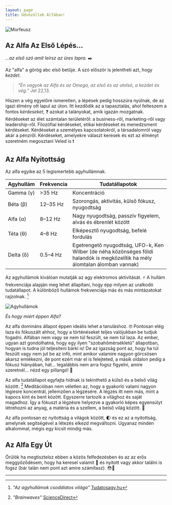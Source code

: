 ```yaml
---
layout: page
title: Üdvözöllek Alfában!
---
```


![Morfeusz](https://alfablog.github.io/assets/img/Morfeusz2.png)

## Az Alfa Az Első Lépés...

*...az első szó amit leírsz az üres lapra.* ✒️ 

Az "alfa" a görög abc első betűje. A szó először is jelentheti azt, hogy *kezdet*. 

> *"Én vagyok az Alfa és az Omega, az első és az utolsó, a kezdet és vég.”* Jel 22,13. 

Hiszen a vég egyelőre ismeretlen, a lépések pedig hosszúra nyúlnak, de az igazi élmény ott lapul az úton. Itt kezdődik az a tapasztalás, ahol felteszem a fontos *kérdeseket*, ❓ azokat a talányokat, amik igazán mozgatnak. Kérdéseket az élet számtalan területéről: a business-ről, marketing-ről vagy leadership-ről. Filozófiai kérdéseket, etikai kérdéseket és menedzsment kérdéseket. Kérdéseket a személyes kapcsolatokról, a társadalomról vagy akár a pénzről. Kérdéseket, amelyekre választ keresek és ezt az élményt szeretném megosztani Veled is ❗

## Az Alfa Nyitottság

Az alfa egyike az 5 legismertebb agyhullámnak. 

Agyhullám        | Frekvencia             | Tudatállapotok          
--------------------- | --------------------- | --------------------- 
Gamma (γ)             | >35 Hz                | Koncentráció     
Béta (β)              | 12–35 Hz              | Szorongás, aktivitás, külső fókusz, nyugodtság 
Alfa (α)           | 8–12 Hz               | Nagy nyugodtság, passzív figyelem, alvás és ébrenlét között
Téta (θ)             | 4–8 Hz                | Elképesztő nyugodtság, befelé fordulás
Delta (δ)             | 0.5–4 Hz              | Egetrengető nyugodtság, UFO-k, Ken Wilber (de néha közönséges földi halandók is megközelítik ha mély álomtalan álomban vannak)

Az agyhullámok kiválóan mutatják az agy elektromos aktivitását. ⚡ A hullám frekvenciája alapján meg lehet állapítani, hogy épp milyen az uralkodó tudatállapot. A különböző hullámok frekvenciája más és más mintázatokat rajzolnak. [^1]

![Agyhullámok](https://alfablog.github.io/assets/img/Agyhullámok4.png)

*És hogy miért éppen Alfa?* 

Az alfa domináns állapot éppen ideális lehet a tanuláshoz. 🤓 Pontosan elég laza és fókuszált ahhoz, hogy a történéseket teljes valójukban be tudjuk fogadni. Alfában nem vagy se nem túl feszült, se nem túl laza. Az ember, ugyan azt gondolhatná, hogy egy ilyen "szobahőmérsékletű" állapotban, hogyan is tudna jól teljesíteni bárki is! De az igazság pont az, hogy ha túl feszült vagy nem jut be az infó, mint amikor valamire nagyon görcsösen akarsz emlékezni, de pont ezért már el is felejteted, a másik oldalon pedig a fókusz hiányában, hát... legalábbis nem arra fogsz figyelni, amire szeretnél... nézd egy pillangó! 🦋

Az alfa tudatállapot egyfajta hídnak is tekinthető a külső és a belső világ között. [^2] Meditációban nem véletlen az, hogy a gyakorló valami nagyon légiesre koncentrál, jellemzően a légzésére. A légzés itt nem más, mint a kapocs kint és bent között. Egyszerre tartozik a világhoz és saját magadhoz. Így a fókuszt a légzésre helyezve a gyakorló képes egyensúlyt létrehozni az anyag, a matéria és a szellem, a belső világ között. 👐 

Az alfa pontosan ez nyitottság a világok között, 🌓 és ez az a nyitottság, amelynek segítségével a létezés elkezd megváltozni. Ugyanaz minden alkalommal, mégis egy kicsit mindig más. 

## Az Alfa Egy Út 
Örülök ha megtisztelsz ebben a közös felfedezésben és az az erős meggyőződésem, hogy ha keresel valamit 🐇 és nyitott vagy akkor találni is fogsz (bár talán nem pont azt amire számítasz). 😳🍋

---

[^1]: *"Az agyhullámok csodálatos világa"* [Tudatosagy.hu](https://www.tudatosagy.hu/az-agyhullamok-csodas-vilaga/)
[^2]: *"Brainwaves"* [ScienceDirect](https://www.sciencedirect.com/topics/agricultural-and-biological-sciences/brain-waves)
